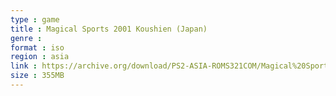 ```yaml
---
type : game
title : Magical Sports 2001 Koushien (Japan)
genre : 
format : iso
region : asia
link : https://archive.org/download/PS2-ASIA-ROMS321COM/Magical%20Sports%202001%20Koushien%20%28Japan%29.7z
size : 355MB
---
```

